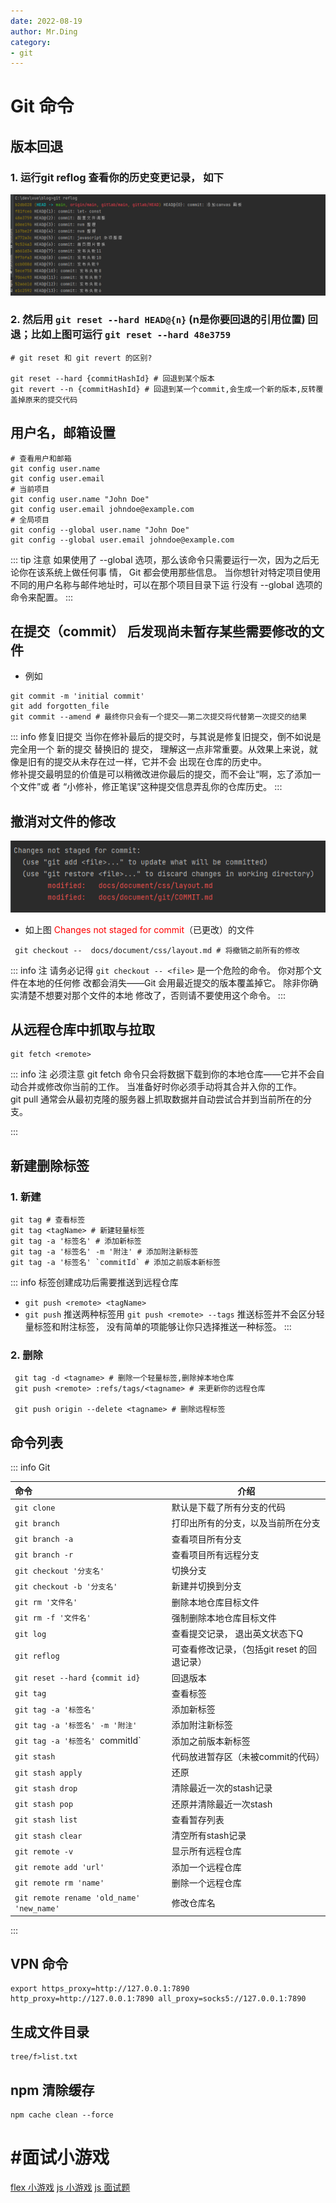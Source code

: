 ```yaml
---
date: 2022-08-19
author: Mr.Ding
category:
- git
---
```


# Git 命令



## 版本回退
### 1. 运行git reflog 查看你的历史变更记录， 如下
<img src="./img/img.png"/>

### 2. 然后用 `git reset --hard HEAD@{n}` (n是你要回退的引用位置) 回退；比如上图可运行 `git reset --hard 48e3759`

```shell
# git reset 和 git revert 的区别?

git reset --hard {commitHashId} # 回退到某个版本 
git revert --n {commitHashId} # 回退到某一个commit,会生成一个新的版本,反转覆盖掉原来的提交代码
```

## 用户名，邮箱设置
```shell
# 查看用户和邮箱
git config user.name
git config user.email
# 当前项目
git config user.name "John Doe"
git config user.email johndoe@example.com
# 全局项目
git config --global user.name "John Doe"
git config --global user.email johndoe@example.com
```
::: tip 注意
如果使用了 --global 选项，那么该命令只需要运行一次，因为之后无论你在该系统上做任何事
情， Git 都会使用那些信息。 当你想针对特定项目使用不同的用户名称与邮件地址时，可以在那个项目目录下运
行没有 --global 选项的命令来配置。
:::

## 在提交（commit） 后发现尚未暂存某些需要修改的文件
- 例如
```shell
git commit -m 'initial commit'
git add forgotten_file
git commit --amend # 最终你只会有一个提交——第二次提交将代替第一次提交的结果
```
::: info 修复旧提交
当你在修补最后的提交时，与其说是修复旧提交，倒不如说是完全用一个 新的提交 替换旧的
提交， 理解这一点非常重要。从效果上来说，就像是旧有的提交从未存在过一样，它并不会
出现在仓库的历史中。<br/>
修补提交最明显的价值是可以稍微改进你最后的提交，而不会让“啊，忘了添加一个文件”或
者 “小修补，修正笔误”这种提交信息弄乱你的仓库历史。
:::

## 撤消对文件的修改

<img src="./img/img_1.png"/>

- 如上图 <span style="color: red">Changes not staged for commit</span>（已更改）的文件

```shell
 git checkout --  docs/document/css/layout.md # 将撤销之前所有的修改
```
::: info 注
请务必记得 `git checkout -- <file>` 是一个危险的命令。 你对那个文件在本地的任何修
改都会消失——Git 会用最近提交的版本覆盖掉它。 除非你确实清楚不想要对那个文件的本地
修改了，否则请不要使用这个命令。
:::

## 从远程仓库中抓取与拉取

```shell
git fetch <remote>
```
::: info 注
必须注意 git fetch 命令只会将数据下载到你的本地仓库——它并不会自动合并或修改你当前的工作。 当准备好时你必须手动将其合并入你的工作。<br/>
git pull 通常会从最初克隆的服务器上抓取数据并自动尝试合并到当前所在的分支。

:::

## 新建删除标签

### 1. 新建
```shell
git tag # 查看标签
git tag <tagName> # 新建轻量标签
git tag -a '标签名' # 添加新标签
git tag -a '标签名' -m '附注' # 添加附注新标签
git tag -a '标签名' `commitId` # 添加之前版本新标签
```
::: info 标签创建成功后需要推送到远程仓库
- `git push <remote> <tagName>` 
- `git push` 推送两种标签用 `git push <remote> --tags` 推送标签并不会区分轻量标签和附注标签， 没有简单的项能够让你只选择推送一种标签。
:::

### 2. 删除
```shell
 git tag -d <tagname> # 删除一个轻量标签,删除掉本地仓库
 git push <remote> :refs/tags/<tagname> # 来更新你的远程仓库
 
 git push origin --delete <tagname> # 删除远程标签
```

## 命令列表

::: info Git

| 命令 |  介绍 |
|:-----|------|
|`git clone` |默认是下载了所有分支的代码|
|`git branch` |打印出所有的分支，以及当前所在分支|
|`git branch -a` |查看项目所有分支|
|`git branch -r` |查看项目所有远程分支|
|`git checkout '分支名'` |切换分支|
|`git checkout -b '分支名'` |新建并切换到分支|
|`git rm '文件名'` |删除本地仓库目标文件|
|`git rm -f '文件名'` |强制删除本地仓库目标文件|
|`git log` |查看提交记录， 退出英文状态下Q|
|`git reflog` |可查看修改记录，（包括git reset 的回退记录）|
|`git reset --hard {commit id}`  |回退版本|
|`git tag`  |查看标签|
|`git tag -a '标签名'`  |添加新标签|
|`git tag -a '标签名' -m '附注'`  |添加附注新标签|
|`git tag -a '标签名' `commitId`  |添加之前版本新标签|
|`git stash`  |代码放进暂存区（未被commit的代码）|
|`git stash apply` |还原|
|`git stash drop` |清除最近一次的stash记录|
|`git stash pop` |还原并清除最近一次stash|
|`git stash list` |查看暂存列表|
|`git stash clear` |清空所有stash记录|
|`git remote -v`  |显示所有远程仓库|
|`git remote add 'url'`   |添加一个远程仓库|
|`git remote rm 'name'`   |删除一个远程仓库|
|`git remote rename 'old_name' 'new_name'`   |修改仓库名|

:::

## VPN 命令
```shell
export https_proxy=http://127.0.0.1:7890 http_proxy=http://127.0.0.1:7890 all_proxy=socks5://127.0.0.1:7890
```

## 生成文件目录

```shell
tree/f>list.txt
```

## npm 清除缓存

```shell
npm cache clean --force
```

# #面试小游戏

[flex 小游戏](http://flexboxfroggy.com/)
[js 小游戏](https://codepip.com/games/sherlock-scopes/)
[js 面试题](https://jschallenger.com/)